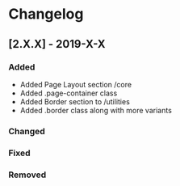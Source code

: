 # Changelog

## [2.X.X] - 2019-X-X

### Added

- Added Page Layout section /core
- Added .page-container class
- Added Border section to /utilities
- Added .border class along with more variants

### Changed

### Fixed

### Removed
